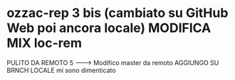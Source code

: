 # ozzac-rep 3 bis (cambiato su GitHub Web poi ancora locale) MODIFICA MIX loc-rem

PULITO DA REMOTO 5 ---> Modifico master da remoto
AGGIUNGO SU BRNCH LOCALE mi sono dimenticato